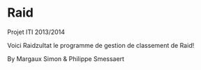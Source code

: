Raid
====

Projet ITI 2013/2014

Voici Raidzultat le programme de gestion de classement de Raid!

By Margaux Simon & Philippe Smessaert
